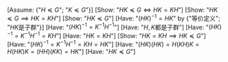 [Assume: {"$H\preceq G$"; "$K\preceq G$"}]
[Show: "$HK\preceq G\iff HK=KH$"]
[Show: "$HK\preceq G\implies HK=KH$"]
[Show: "$HK\preceq G$"]
[Have: "$(HK)^{-1}=HK$" by {"等价定义"; "$HK$是子群"}]
[Have: "$(HK)^{-1}=K^{-1}H^{-1}$"]
[Have: "$H,K$都是子群"]
[Have: "$(HK)^{-1}=K^{-1}H^{-1}=KH$"]
[Have: "$HK=KH$"]
[Show: "$HK=KH \implies HK\preceq G$"]
[Have: "$(HK)^{-1}=K^{-1}H^{-1}=KH=HK$"]
[Have: "$(HK)(HK)=H(KH)K$$=H(HK)K=(HH)(KK)=HK$"]
[Have: "$HK\preceq G$"]